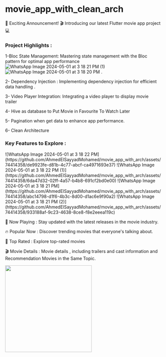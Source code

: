 # movie_app_with_clean_arch

🚀 Exciting Announcement! 🎬 Introducing our latest Flutter movie app project 💻


<h3>Project Highlights :</h3>

1-Bloc State Management: Mastering state management with the Bloc pattern for optimal app performance![WhatsApp Image 2024-05-01 at 3 18 21 PM (1)](https://github.com/AhmedElSayyadMohamed/movie_app_with_arch/assets/74414358/e082c4ef-d167-435c-b1d3-7bc51724de5d)
![WhatsApp Image 2024-05-01 at 3 18 20 PM](https://github.com/AhmedElSayyadMohamed/movie_app_with_arch/assets/74414358/563db85e-4205-41fb-b4a4-d1e0581b45a5)
.

2- Dependency Injection : Implementing dependency injection for efficient data handling .

3- Video Player Integration: Integrating a video player to display movie trailer

4- Hive as database to Put Movie in Favourite To Watch Later

5- Pagination when get data to enhance app performance.

6- Clean Architecture 

<h3>Key Features to Explore :</h3>
![WhatsApp Image 2024-05-01 at 3 18 22 PM](https://github.com/AhmedElSayyadMohamed/movie_app_with_arch/assets/74414358/de9923fe-d81b-4c77-abcf-ca4971693e37)
![WhatsApp Image 2024-05-01 at 3 18 22 PM (1)](https://github.com/AhmedElSayyadMohamed/movie_app_with_arch/assets/74414358/6da47d32-02ff-4a57-b4b8-691cf2bd0e00)
![WhatsApp Image 2024-05-01 at 3 18 21 PM](https://github.com/AhmedElSayyadMohamed/movie_app_with_arch/assets/74414358/abc14798-d1f6-4b3c-8d00-d1ac6e9f90a2)
![WhatsApp Image 2024-05-01 at 3 18 21 PM (2)](https://github.com/AhmedElSayyadMohamed/movie_app_with_arch/assets/74414358/933188af-9c23-4638-8ce8-f8e2eeea119c)

🎥 Now Playing  : Stay updated with the latest releases in the movie industry.

🔥 Popular Now : Discover trending movies that everyone's talking about.

🌟 Top Rated : Explore top-rated movies 

🎬 Movie Details : Movie details , including trailers and cast information and Recommendation Movies in the Same Topic.

<img src="https://drive.google.com/drive/u/1/folders/1tUEVELWdzwBRMdLD1ZHUcwfMI3ZZFNJJ" width="280">


